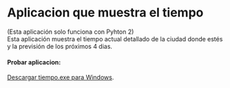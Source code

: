 # Aplicacion que muestra el tiempo
(Esta aplicación solo funciona con Pyhton 2)
\
Esta aplicación muestra el tiempo actual detallado de la ciudad donde estés y la previsión de los próximos 4 dias.
#### Probar aplicacion: 
[Descargar tiempo.exe para Windows](http://www102.zippyshare.com/v/jtAUqyZq/file.html).
